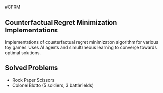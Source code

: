 #CFRM
## Counterfactual Regret Minimization Implementations
Implementations of counterfactual regret minimization algorithm for various toy games. 
Uses AI agents and simultaneous learning to converge towards  optimal solutions. 

## Solved Problems
- Rock Paper Scissors
- Colonel Blotto (5 soldiers, 3 battlefields)
